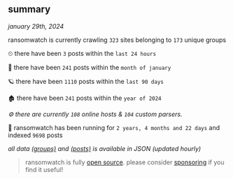 
## summary
_january 29th, 2024_

ransomwatch is currently crawling `323` sites belonging to `173` unique groups

⏲ there have been `3` posts within the `last 24 hours`

🦈 there have been `241` posts within the `month of january`

🪐 there have been `1110` posts within the `last 90 days`

🏚 there have been `241` posts within the `year of 2024`

_⚙️ there are currently `108` online hosts & `104` custom parsers._

🦕 ransomwatch has been running for `2 years, 4 months and 22 days` and indexed `9698` posts

_all data  [(groups)](http://ransomwhat.telemetry.ltd/groups) and [(posts)](http://ransomwhat.telemetry.ltd/posts) is available in JSON (updated hourly)_

> ransomwatch is fully [open source](https://github.com/joshhighet/ransomwatch#ransomwatch--). please consider [sponsoring](https://github.com/sponsors/joshhighet) if you find it useful!
